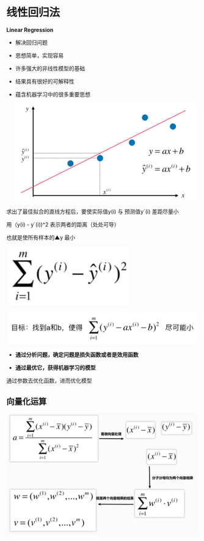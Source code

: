 # 线性回归法

**Linear Regression**

*   解决回归问题

*   思想简单，实现容易

*   许多强大的非线性模型的基础

*   结果具有很好的可解释性

*   蕴含机器学习中的很多重要思想

    ![image-20200607152901500](img/image-20200607152901500.png)

求出了最佳拟合的直线方程后，要使实际值y(i) 与 预测值y`(i)  差距尽量小

用（y(i) - y`(i))^2  表示两者的距离（处处可导）

也就是使所有样本的▲y 最小

![image-20200607153358701](img/image-20200607153358701.png)

![image-20200607153442303](img/image-20200607153442303.png)

-   **通过分析问题，确定问题是损失函数或者是效用函数**

-   **通过最优它，获得机器学习的模型**

通过参数去优化函数，进而优化模型



## 向量化运算

![image-20200608180447743](img/image-20200608180447743.png)



